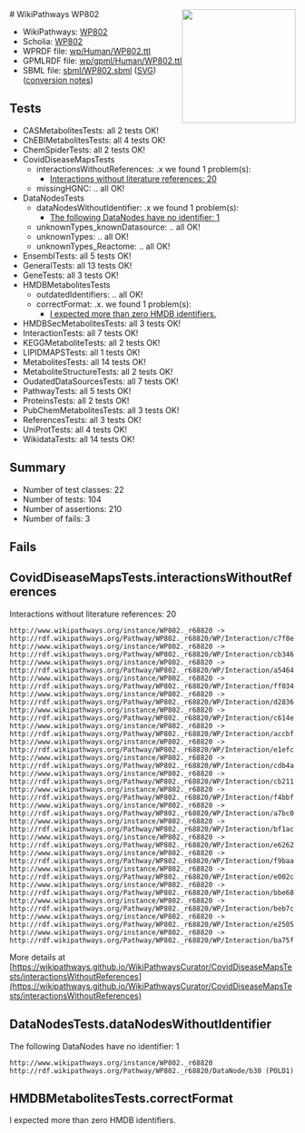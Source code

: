 <img style="float: right; width: 200px" src="../logo.png" />
# WikiPathways WP802

* WikiPathways: [WP802](https://identifiers.org/wikipathways:WP802)
* Scholia: [WP802](https://scholia.toolforge.org/wikipathways/WP802)
* WPRDF file: [wp/Human/WP802.ttl](../wp/Human/WP802.ttl)
* GPMLRDF file: [wp/gpml/Human/WP802.ttl](../wp/gpml/Human/WP802.ttl)
* SBML file: [sbml/WP802.sbml](../sbml/WP802.sbml) ([SVG](../sbml/WP802.svg)) ([conversion notes](../sbml/WP802.txt))

## Tests
* CASMetabolitesTests: all 2 tests OK!
* ChEBIMetabolitesTests: all 4 tests OK!
* ChemSpiderTests: all 2 tests OK!
* CovidDiseaseMapsTests
    * interactionsWithoutReferences: .x we found 1 problem(s):
        * [Interactions without literature references: 20](#9701cd00)
    * missingHGNC: .. all OK!
* DataNodesTests
    * dataNodesWithoutIdentifier: .x we found 1 problem(s):
        * [The following DataNodes have no identifier: 1](#d2d32fa0)
    * unknownTypes_knownDatasource: .. all OK!
    * unknownTypes: .. all OK!
    * unknownTypes_Reactome: .. all OK!
* EnsemblTests: all 5 tests OK!
* GeneralTests: all 13 tests OK!
* GeneTests: all 3 tests OK!
* HMDBMetabolitesTests
    * outdatedIdentifiers: .. all OK!
    * correctFormat: .x. we found 1 problem(s):
        * [I expected more than zero HMDB identifiers.](#ad154c1e)
* HMDBSecMetabolitesTests: all 3 tests OK!
* InteractionTests: all 7 tests OK!
* KEGGMetaboliteTests: all 2 tests OK!
* LIPIDMAPSTests: all 1 tests OK!
* MetabolitesTests: all 14 tests OK!
* MetaboliteStructureTests: all 2 tests OK!
* OudatedDataSourcesTests: all 7 tests OK!
* PathwayTests: all 5 tests OK!
* ProteinsTests: all 2 tests OK!
* PubChemMetabolitesTests: all 3 tests OK!
* ReferencesTests: all 3 tests OK!
* UniProtTests: all 4 tests OK!
* WikidataTests: all 14 tests OK!


## Summary

* Number of test classes: 22
* Number of tests: 104
* Number of assertions: 210
* Number of fails: 3

## Fails

<a name="9701cd00" />

## CovidDiseaseMapsTests.interactionsWithoutReferences

Interactions without literature references: 20
```
http://www.wikipathways.org/instance/WP802._r68820 -> http://rdf.wikipathways.org/Pathway/WP802._r68820/WP/Interaction/c7f8e
http://www.wikipathways.org/instance/WP802._r68820 -> http://rdf.wikipathways.org/Pathway/WP802._r68820/WP/Interaction/cb346
http://www.wikipathways.org/instance/WP802._r68820 -> http://rdf.wikipathways.org/Pathway/WP802._r68820/WP/Interaction/a5464
http://www.wikipathways.org/instance/WP802._r68820 -> http://rdf.wikipathways.org/Pathway/WP802._r68820/WP/Interaction/ff034
http://www.wikipathways.org/instance/WP802._r68820 -> http://rdf.wikipathways.org/Pathway/WP802._r68820/WP/Interaction/d2836
http://www.wikipathways.org/instance/WP802._r68820 -> http://rdf.wikipathways.org/Pathway/WP802._r68820/WP/Interaction/c614e
http://www.wikipathways.org/instance/WP802._r68820 -> http://rdf.wikipathways.org/Pathway/WP802._r68820/WP/Interaction/accbf
http://www.wikipathways.org/instance/WP802._r68820 -> http://rdf.wikipathways.org/Pathway/WP802._r68820/WP/Interaction/e1efc
http://www.wikipathways.org/instance/WP802._r68820 -> http://rdf.wikipathways.org/Pathway/WP802._r68820/WP/Interaction/cdb4a
http://www.wikipathways.org/instance/WP802._r68820 -> http://rdf.wikipathways.org/Pathway/WP802._r68820/WP/Interaction/cb211
http://www.wikipathways.org/instance/WP802._r68820 -> http://rdf.wikipathways.org/Pathway/WP802._r68820/WP/Interaction/f4bbf
http://www.wikipathways.org/instance/WP802._r68820 -> http://rdf.wikipathways.org/Pathway/WP802._r68820/WP/Interaction/a7bc0
http://www.wikipathways.org/instance/WP802._r68820 -> http://rdf.wikipathways.org/Pathway/WP802._r68820/WP/Interaction/bf1ac
http://www.wikipathways.org/instance/WP802._r68820 -> http://rdf.wikipathways.org/Pathway/WP802._r68820/WP/Interaction/e6262
http://www.wikipathways.org/instance/WP802._r68820 -> http://rdf.wikipathways.org/Pathway/WP802._r68820/WP/Interaction/f9baa
http://www.wikipathways.org/instance/WP802._r68820 -> http://rdf.wikipathways.org/Pathway/WP802._r68820/WP/Interaction/e002c
http://www.wikipathways.org/instance/WP802._r68820 -> http://rdf.wikipathways.org/Pathway/WP802._r68820/WP/Interaction/bbe68
http://www.wikipathways.org/instance/WP802._r68820 -> http://rdf.wikipathways.org/Pathway/WP802._r68820/WP/Interaction/beb7c
http://www.wikipathways.org/instance/WP802._r68820 -> http://rdf.wikipathways.org/Pathway/WP802._r68820/WP/Interaction/e2505
http://www.wikipathways.org/instance/WP802._r68820 -> http://rdf.wikipathways.org/Pathway/WP802._r68820/WP/Interaction/ba75f
```

More details at [https://wikipathways.github.io/WikiPathwaysCurator/CovidDiseaseMapsTests/interactionsWithoutReferences](https://wikipathways.github.io/WikiPathwaysCurator/CovidDiseaseMapsTests/interactionsWithoutReferences)

<a name="d2d32fa0" />

## DataNodesTests.dataNodesWithoutIdentifier

The following DataNodes have no identifier: 1
```
http://www.wikipathways.org/instance/WP802._r68820 http://rdf.wikipathways.org/Pathway/WP802._r68820/DataNode/b30 (POLD1)
```

<a name="ad154c1e" />

## HMDBMetabolitesTests.correctFormat

I expected more than zero HMDB identifiers.
